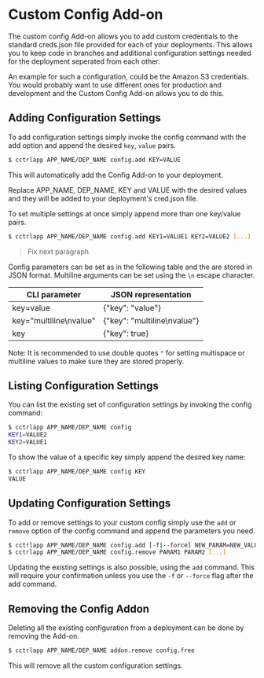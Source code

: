 # Custom Config Add-on

The custom config Add-on allows you to add custom credentials to the standard
creds.json file provided for each of your deployments. This allows you to keep
code in branches and additional configuration settings needed for the
deployment seperated from each other.

An example for such a configuration, could be the Amazon S3 credentials. You
would probably want to use different ones for production and development and
the Custom Config Add-on allows you to do this.

## Adding Configuration Settings

To add configuration settings simply invoke the config command with the add
option and append the desired `key`, `value` pairs.
~~~bash
$ cctrlapp APP_NAME/DEP_NAME config.add KEY=VALUE
~~~

This will automatically add the Config Add-on to your deployment.

Replace APP_NAME, DEP_NAME, KEY and VALUE with the desired values and they will
be added to your deployment's cred.json file.

To set multiple settings at once simply append more than one key/value pairs.
~~~bash
$ cctrlapp APP_NAME/DEP_NAME config.add KEY1=VALUE1 KEY2=VALUE2 [...]
~~~

> Fix next paragraph

Config parameters can be set as in the following table and the are stored in
JSON format. Multiline arguments can be set using the `\n` escape character.

CLI parameter|JSON representation
---|--- 
key=value|{"key": "value"}
key="multiline\nvalue"|{"key": "multiline\nvalue"}
key|{"key": true}

Note: It is recommended to use double quotes `"` for setting multispace or
multiline values to make sure they are stored properly.

## Listing Configuration Settings

You can list the existing set of configuration settings by invoking the config
command:
~~~bash
$ cctrlapp APP_NAME/DEP_NAME config
KEY1=VALUE2
KEY2=VALUE1
~~~

To show the value of a specific key simply append the desired key name:
~~~bash
$ cctrlapp APP_NAME/DEP_NAME config KEY
VALUE
~~~

## Updating Configuration Settings

To add or remove settings to your custom config simply use the `add` or
`remove` option of the config command and append the parameters you need.
~~~bash
$ cctrlapp APP_NAME/DEP_NAME config.add [-f|--force] NEW_PARAM=NEW_VALUE [...]
$ cctrlapp APP_NAME/DEP_NAME config.remove PARAM1 PARAM2 [...]
~~~

Updating the existing settings is also possible, using the `add` command. This
will require your confirmation unless you use the `-f` or `--force` flag after
the add command.

## Removing the Config Addon

Deleting all the existing configuration from a deployment can be done by
removing the Add-on.
~~~bash
$ cctrlapp APP_NAME/DEP_NAME addon.remove config.free
~~~

This will remove all the custom configuration settings.

